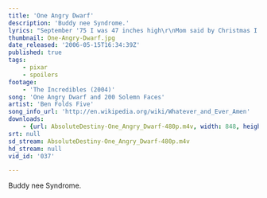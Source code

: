 ```yaml
---
title: 'One Angry Dwarf'
description: 'Buddy nee Syndrome.'
lyrics: "September '75 I was 47 inches high\r\nMom said by Christmas I would have\r\nA bad-ass mother G.I. Joe\r\nFor your little minds to blow\r\nI still got beat up after class\r\n\r\nNow I'm big and important\r\nOne angry dwarf\r\nTwo hundred solemn faces are you\r\nIf you really wanna see me\r\nCheck your papers and the TV\r\nLook who's telling who what to do\r\nKiss my ass good-bye\r\n\r\nDon't give me that bullshit\r\nYou know who I am\r\nI'm your nightmare, little man\r\nVic, you stole my lunch money, made me cry\r\nJane, remember second grade?\r\nSaid you couldn't stand my face\r\nRather than kiss me\r\nYou said you'd rather die\r\n\r\nNow I'm big and important\r\nOne angry dwarf\r\nTwo hundred solemn faces are you\r\nIf you really wanna see me\r\nCheck your papers and the TV\r\nLook who's telling who what to do\r\nKiss my ass good-bye\r\n\r\nYou'll be sorry one day\r\nYes you will, yes you will\r\nYou shouldn't push me around\r\n'Cause I will, yes I will\r\nYou will be sorry when I'm big\r\nYes you will be sorry"
thumbnail: One-Angry-Dwarf.jpg
date_released: '2006-05-15T16:34:39Z'
published: true
tags:
    - pixar
    - spoilers
footage:
    - 'The Incredibles (2004)'
song: 'One Angry Dwarf and 200 Solemn Faces'
artist: 'Ben Folds Five'
song_info_url: 'http://en.wikipedia.org/wiki/Whatever_and_Ever_Amen'
downloads:
    - {url: AbsoluteDestiny-One_Angry_Dwarf-480p.m4v, width: 848, height: 336, mimetype: video/mp4}
srt: null
sd_stream: AbsoluteDestiny-One_Angry_Dwarf-480p.m4v
hd_stream: null
vid_id: '037'

---
```

Buddy nee Syndrome.